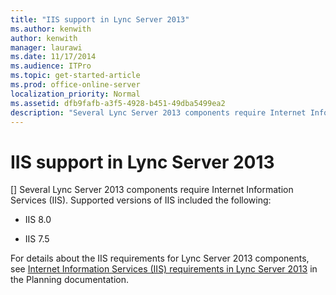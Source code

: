 ```yaml
---
title: "IIS support in Lync Server 2013"
ms.author: kenwith
author: kenwith
manager: laurawi
ms.date: 11/17/2014
ms.audience: ITPro
ms.topic: get-started-article
ms.prod: office-online-server
localization_priority: Normal
ms.assetid: dfb9fafb-a3f5-4928-b451-49dba5499ea2
description: "Several Lync Server 2013 components require Internet Information Services (IIS). Supported versions of IIS included the following:"
---
```


# IIS support in Lync Server 2013
[]
Several Lync Server 2013 components require Internet Information Services (IIS). Supported versions of IIS included the following: 
  
- IIS 8.0
    
- IIS 7.5
    
For details about the IIS requirements for Lync Server 2013 components, see [Internet Information Services (IIS) requirements in Lync Server 2013](internet-information-services-iis-requirements.md) in the Planning documentation. 
  

